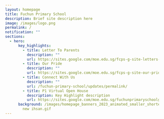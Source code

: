 ```yaml
---
layout: homepage
title: Fuchun Primary School
description: Brief site description here
image: /images/logo.png
permalink: /
notification: ""
sections:
  - hero:
      key_highlights:
        - title: Letter To Parents
          description: ""
          url: https://sites.google.com/moe.edu.sg/fcps-g-site-letters-to-parents/letters-to-parents-home
        - title: Our Pride
          description: ""
          url: https://sites.google.com/moe.edu.sg/fcps-g-site-our-pride/our-pride-home/
        - title: Connect With Us
          description: ""
          url: /fuchun-primary-school/updates/permalink/
        - title: P1 Virtual Open House
          description: Key Highlight description
          url: https://sites.google.com/moe.edu.sg/fuchunprimaryschoolg-site/p1-virtual-open-house
      background: /images/homepage_banners_2023_animated_smaller_shorter_878x400_4sec
        new ihsan.gif
---
```

